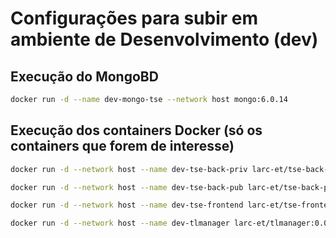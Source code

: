 # Configurações para subir em ambiente de Desenvolvimento (dev)

## Execução do MongoBD

```bash
docker run -d --name dev-mongo-tse --network host mongo:6.0.14
```

## Execução dos containers Docker (só os containers que forem de interesse)

```bash
docker run -d --network host --name dev-tse-back-priv larc-et/tse-back-priv:0.0.1
```

```bash
docker run -d --network host --name dev-tse-back-pub larc-et/tse-back-pub:0.0.1
```

```bash
docker run -d --network host --name dev-tse-frontend larc-et/tse-frontend:0.0.1
```

```bash
docker run -d --network host --name dev-tlmanager larc-et/tlmanager:0.0.1
```